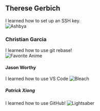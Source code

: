 ## Therese Gerbich  
I learned how to set up an SSH key.  
![Ashbya](https://external-content.duckduckgo.com/iu/?u=https%3A%2F%2Ftse4.mm.bing.net%2Fth%3Fid%3DOIP.2pjhE4wSkpC6e-nSWGg6wwAAAA%26pid%3DApi&f=1&ipt=e927be6ddbde81f8f022e977e50480d247835ef4e85ae03ccad19d0e23779782&ipo=images)

### Christian Garcia
I learned how to use git rebase!  
![Favorite Anime](https://external-content.duckduckgo.com/iu/?u=https%3A%2F%2Ftse3.mm.bing.net%2Fth%3Fid%3DOIP.IpgoxBgDb_rvvQaMuRbTXAHaEL%26pid%3DApi&f=1&ipt=7c54a96bfcab5fa73262e3f54a96307ef50e3693e68c62f98e3bcb96fb56b04b&ipo=images)

#### Jason Worthy
I learned how to use VS Code
![Bleach](https://external-content.duckduckgo.com/iu/?u=http%3A%2F%2Fimages4.fanpop.com%2Fimage%2Fphotos%2F17200000%2FIchigo-bleach-anime-17298866-1727-2560.jpg&f=1&nofb=1&ipt=4671c9ce7c38cd795b83ed14b2815dd5b12849400be30480705283dc222b5ff5&ipo=images)

##### Patrick Xiong
I learned how to use GitHub! 
![Lightsaber](https://external-content.duckduckgo.com/iu/?u=https%3A%2F%2Ftse2.mm.bing.net%2Fth%3Fid%3DOIP.JudpWwMgvaqrz05DFhq0ugHaHa%26pid%3DApi&f=1&ipt=a70f2a4496608153f6b12ae942b9913b1e4569fe69b732f0ac128e9c87e652d0&ipo=images)

